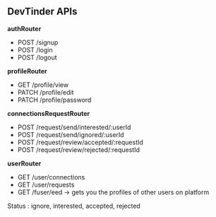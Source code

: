 ## DevTinder APIs

**authRouter**
- POST /signup
- POST /login
- POST /logout

**profileRouter**
- GET /profile/view
- PATCH /profile/edit 
- PATCH /profile/password

**connectionsRequestRouter**
- POST /request/send/interested/:userId
- POST /request/send/ignored/:userId
- POST /request/review/accepted/:requestId
- POST /request/review/rejected/:requestId

**userRouter**
- GET /user/connections
- GET /user/requests
- GET /fuser/eed -> gets you the profiles of other users on platform

Status : ignore, interested, accepted, rejected